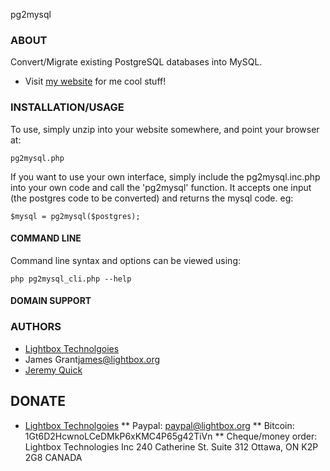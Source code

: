 pg2mysql

### ABOUT

Convert/Migrate existing PostgreSQL databases into MySQL.

* Visit [my website](https://jrquick.com) for me cool stuff!

### INSTALLATION/USAGE

To use, simply unzip into your website somewhere, and point your browser at:

	pg2mysql.php

If you want to use your own interface, simply include the pg2mysql.inc.php into 
your own code and call the 'pg2mysql' function.  It accepts one input (the 
postgres code to be converted) and returns the mysql code. eg:

    $mysql = pg2mysql($postgres);


#### COMMAND LINE

Command line syntax and options can be viewed using:

    php pg2mysql_cli.php --help


#### DOMAIN SUPPORT

### AUTHORS

* [Lightbox Technolgoies](http://www.lightbox.org)
* James Grant<james@lightbox.org>
* [Jeremy Quick](https://github.com/jrquick17)

## DONATE
* [Lightbox Technolgoies](http://www.lightbox.org)
** Paypal: paypal@lightbox.org
** Bitcoin: 1Gt6D2HcwnoLCeDMkP6xKMC4P65g42TiVn
** Cheque/money order:
    Lightbox Technologies Inc
    240 Catherine St. Suite 312
    Ottawa, ON
    K2P 2G8  CANADA

